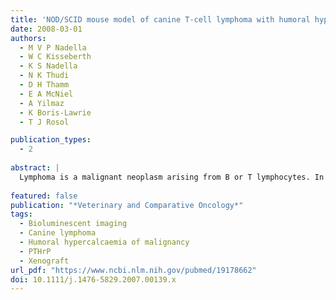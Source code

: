 ```yaml
---
title: 'NOD/SCID mouse model of canine T-cell lymphoma with humoral hypercalcaemia of malignancy: cytokine gene expression profiling and in vivo bioluminescent imaging'
date: 2008-03-01
authors:
  - M V P Nadella
  - W C Kisseberth
  - K S Nadella
  - N K Thudi
  - D H Thamm
  - E A McNiel
  - A Yilmaz
  - K Boris-Lawrie
  - T J Rosol

publication_types:
  - 2
 
abstract: | 
  Lymphoma is a malignant neoplasm arising from B or T lymphocytes. In dogs, one-third of lymphomas are highly aggressive multicentric T-cell lymphomas that are often associated with humoral hypercalcaemia of malignancy (HHM). There are no cell lines or animal models to investigate the pathogenesis of T-cell lymphoma and HHM in dogs. We developed the first xenograft model by injecting lymphoma cells from an Irish Wolfhound intraperitoneally into NOD/SCID mice. The mice developed multicentric lymphoma along with HHM and increased parathyroid hormone-related protein (PTHrP) as occurs in dogs with T-cell lymphoma. Using cytokine complementary DNA arrays, we identified genes that have potential implications in the pathogenesis of T-cell lymphoma. Quantitative reverse transcriptase-polymerase chain reaction (RT-PCR) of T-cell lymphoma samples from hypercalcaemic canine patients showed that PTHrP likely plays a central role in the pathogenesis of HHM and that hypercalcaemia is the result of a combinatorial effect of different hypercalcaemic factors. Finally, we monitored in vivo tumour progression and metastases in the mouse model by transducing the lymphoma cells with a lentiviral vector that encodes a luciferase-yellow fluorescent protein reporter and showed that in vivo trafficking patterns in this model were similar to those seen in dogs. This unique mouse model will be useful for translational research in lymphoma and for investigating the pathogenesis of T-cell lymphoma and HHM in the dog.
  
featured: false
publication: "*Veterinary and Comparative Oncology*"
tags:
  - Bioluminescent imaging
  - Canine lymphoma
  - Humoral hypercalcaemia of malignancy
  - PTHrP
  - Xenograft
url_pdf: "https://www.ncbi.nlm.nih.gov/pubmed/19178662"
doi: 10.1111/j.1476-5829.2007.00139.x
---
```


